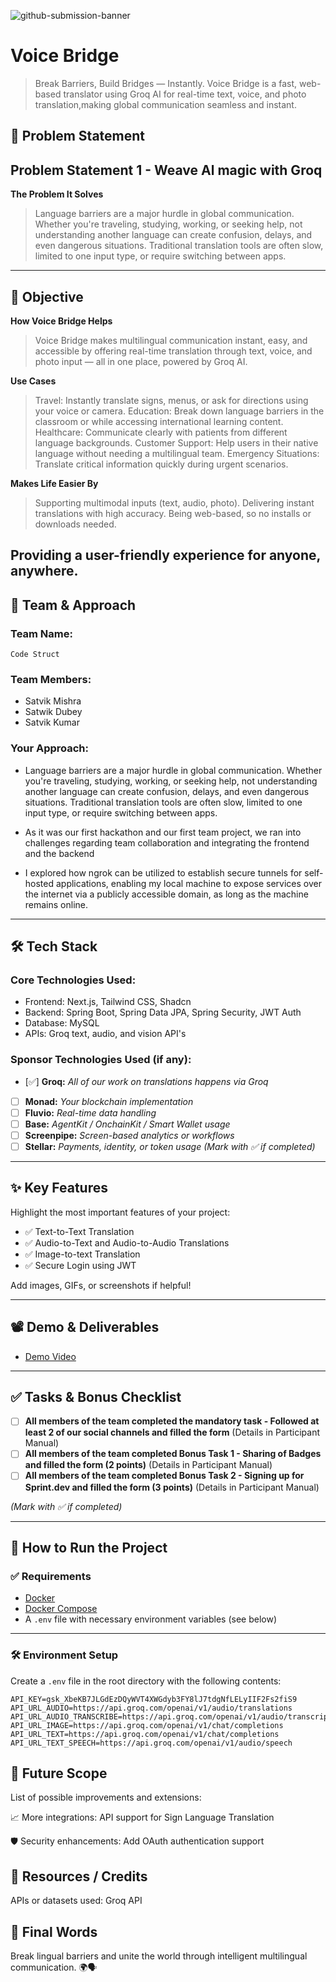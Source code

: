 ![github-submission-banner](https://github.com/user-attachments/assets/a1493b84-e4e2-456e-a791-ce35ee2bcf2f)

# Voice Bridge

> Break Barriers, Build Bridges — Instantly.
> Voice Bridge is a fast, web-based translator using Groq AI for real-time text, voice, and photo translation,making global communication seamless and instant.

## 📌 Problem Statement

## Problem Statement 1 - Weave Al magic with Groq
**The Problem It Solves**
> Language barriers are a major hurdle in global communication. Whether you're traveling, studying, working, or seeking help, not understanding another language can create confusion, delays, and even dangerous situations. Traditional translation tools are often slow, limited to one input type, or require switching between apps.

---

## 🎯 Objective

**How Voice Bridge Helps**
> Voice Bridge makes multilingual communication instant, easy, and accessible by offering real-time translation through text, voice, and photo input — all in one place, powered by Groq AI.


**Use Cases**
> Travel: Instantly translate signs, menus, or ask for directions using your voice or camera.
> Education: Break down language barriers in the classroom or while accessing international learning content.
> Healthcare: Communicate clearly with patients from different language backgrounds.
> Customer Support: Help users in their native language without needing a multilingual team.
> Emergency Situations: Translate critical information quickly during urgent scenarios.

**Makes Life Easier By**
> Supporting multimodal inputs (text, audio, photo).
> Delivering instant translations with high accuracy.
> Being web-based, so no installs or downloads needed.

Providing a user-friendly experience for anyone, anywhere.
---

## 🧠 Team & Approach

### Team Name:  
`Code Struct`

### Team Members:  
- Satvik Mishra
- Satwik Dubey
- Satvik Kumar

### Your Approach:  
- Language barriers are a major hurdle in global communication. Whether you're traveling, studying, working, or seeking help, not understanding another language can create confusion, delays, and even dangerous situations. Traditional translation tools are often slow, limited to one input type, or require switching between apps.

- As it was our first hackathon and our first team project, we ran into challenges regarding team collaboration and integrating the frontend and the backend

- I explored how ngrok can be utilized to establish secure tunnels for self-hosted applications, enabling my local machine to expose services over the internet via a publicly accessible domain, as long as the machine remains online.

---

## 🛠️ Tech Stack

### Core Technologies Used:
- Frontend: Next.js, Tailwind CSS, Shadcn
- Backend: Spring Boot, Spring Data JPA, Spring Security, JWT Auth
- Database: MySQL
- APIs: Groq text, audio, and vision API's

### Sponsor Technologies Used (if any):
- [✅] **Groq:** _All of our work on translations happens via Groq_  
- [ ] **Monad:** _Your blockchain implementation_  
- [ ] **Fluvio:** _Real-time data handling_  
- [ ] **Base:** _AgentKit / OnchainKit / Smart Wallet usage_  
- [ ] **Screenpipe:** _Screen-based analytics or workflows_  
- [ ] **Stellar:** _Payments, identity, or token usage_
*(Mark with ✅ if completed)*
---

## ✨ Key Features

Highlight the most important features of your project:

- ✅ Text-to-Text Translation
- ✅ Audio-to-Text and Audio-to-Audio Translations
- ✅ Image-to-text Translation
- ✅ Secure Login using JWT

Add images, GIFs, or screenshots if helpful!

---

## 📽️ Demo & Deliverables

- [Demo Video](https://www.youtube.com/watch?v=W5h3b5eoeSU)

---

## ✅ Tasks & Bonus Checklist

- [ ] **All members of the team completed the mandatory task - Followed at least 2 of our social channels and filled the form** (Details in Participant Manual)  
- [ ] **All members of the team completed Bonus Task 1 - Sharing of Badges and filled the form (2 points)**  (Details in Participant Manual)
- [ ] **All members of the team completed Bonus Task 2 - Signing up for Sprint.dev and filled the form (3 points)**  (Details in Participant Manual)

*(Mark with ✅ if completed)*

---

## 🧪 How to Run the Project

### ✅ Requirements

- [Docker](https://www.docker.com/)
- [Docker Compose](https://docs.docker.com/compose/)
- A `.env` file with necessary environment variables (see below)

---

### 🛠️ Environment Setup

Create a `.env` file in the root directory with the following contents:

```env
API_KEY=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
API_URL_AUDIO=https://api.groq.com/openai/v1/audio/translations
API_URL_AUDIO_TRANSCRIBE=https://api.groq.com/openai/v1/audio/transcriptions
API_URL_IMAGE=https://api.groq.com/openai/v1/chat/completions
API_URL_TEXT=https://api.groq.com/openai/v1/chat/completions
API_URL_TEXT_SPEECH=https://api.groq.com/openai/v1/audio/speech
```
## 🧬 Future Scope
List of possible improvements and extensions:

📈 More integrations: API support for Sign Language Translation

🛡️ Security enhancements: Add OAuth authentication support

## 📎 Resources / Credits
APIs or datasets used: Groq API

## 🏁 Final Words
Break lingual barriers and unite the world through intelligent multilingual communication. 🌍🗣️
